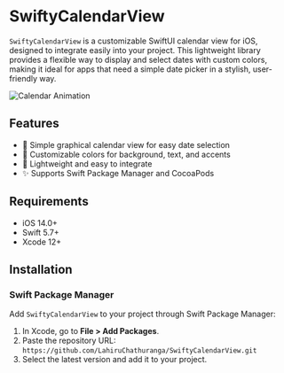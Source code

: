 # SwiftyCalendarView

`SwiftyCalendarView` is a customizable SwiftUI calendar view for iOS, designed to integrate easily into your project. This lightweight library provides a flexible way to display and select dates with custom colors, making it ideal for apps that need a simple date picker in a stylish, user-friendly way.

![Calendar Animation](https://i.giphy.com/media/v1.Y2lkPTc5MGI3NjExMnc0bm9nYnlvaGluMW9yM3M4ZW03NTJ1bjI2dXRpemoxMmdmZ3prcSZlcD12MV9pbnRlcm5hbF9naWZfYnlfaWQmY3Q9Zw/dL6J65N0ub3OTMmhsA/giphy.gif) <!-- Placeholder GIF URL - replace with actual GIF links -->

## Features

- 📅 Simple graphical calendar view for easy date selection
- 🎨 Customizable colors for background, text, and accents
- 💾 Lightweight and easy to integrate
- ✨ Supports Swift Package Manager and CocoaPods

## Requirements

- iOS 14.0+
- Swift 5.7+
- Xcode 12+

## Installation

### Swift Package Manager

Add `SwiftyCalendarView` to your project through Swift Package Manager:

1. In Xcode, go to **File > Add Packages**.
2. Paste the repository URL: `https://github.com/LahiruChathuranga/SwiftyCalendarView.git`
3. Select the latest version and add it to your project.
